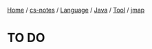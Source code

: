 [Home](https://mengxianbin.github.io) /
[cs-notes](https://mengxianbin.github.io/cs-notes/content) /
[Language](https://mengxianbin.github.io/cs-notes/content/Language) /
[Java](https://mengxianbin.github.io/cs-notes/content/Language/Java) /
[Tool](https://mengxianbin.github.io/cs-notes/content/Language/Java/Tool) /
[jmap](https://mengxianbin.github.io/cs-notes/content/Language/Java/Tool/jmap)

# TO DO
